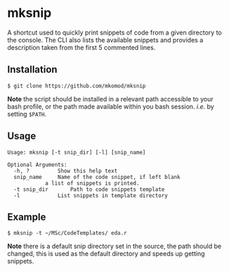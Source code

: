 # mksnip

A shortcut used to quickly print snippets of code from a given directory to the console. The CLI also lists the available snippets and provides a description taken from the first 5 commented lines.

## Installation

```
$ git clone https://github.com/mkomod/mksnip
```

**Note** the script should be installed in a relevant path accessible to your bash profile, or the path made available within you bash session. *i.e.* by setting `$PATH`.


## Usage

```
Usage: mksnip [-t snip_dir] [-l] [snip_name]

Optional Arguments:
  -h, ? 		Show this help text
  snip_name		Name of the code snippet, if left blank
			a list of snippets is printed.
  -t snip_dir		Path to code snippets template
  -l			List snippets in template directory
```

## Example

```
$ mksnip -t ~/MSc/CodeTemplates/ eda.r
```

**Note** there is a default snip directory set in the source, the path should be changed, this is used as the default directory and speeds up getting snippets.



